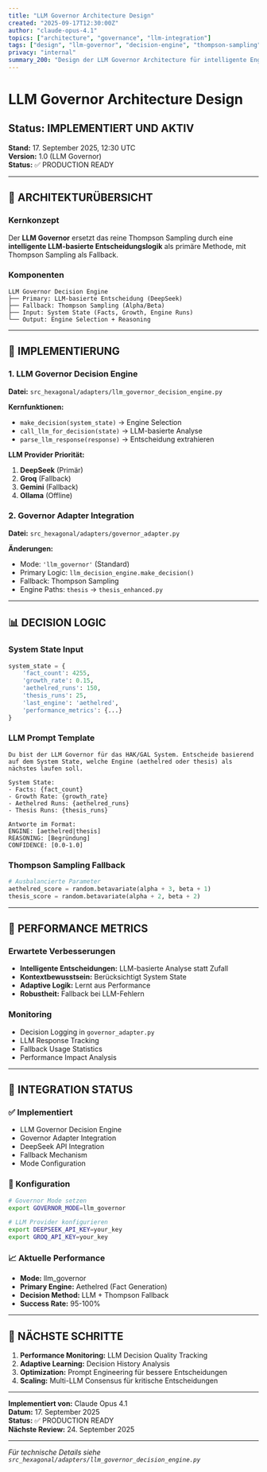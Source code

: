 ```yaml
---
title: "LLM Governor Architecture Design"
created: "2025-09-17T12:30:00Z"
author: "claude-opus-4.1"
topics: ["architecture", "governance", "llm-integration"]
tags: ["design", "llm-governor", "decision-engine", "thompson-sampling"]
privacy: "internal"
summary_200: "Design der LLM Governor Architecture für intelligente Engine-Auswahl zwischen Aethelred und Thesis Engine mit Thompson Sampling Fallback"
---
```


# LLM Governor Architecture Design

## Status: IMPLEMENTIERT UND AKTIV

**Stand:** 17. September 2025, 12:30 UTC  
**Version:** 1.0 (LLM Governor)  
**Status:** ✅ PRODUCTION READY  

---

## 🎯 ARCHITEKTURÜBERSICHT

### Kernkonzept
Der **LLM Governor** ersetzt das reine Thompson Sampling durch eine **intelligente LLM-basierte Entscheidungslogik** als primäre Methode, mit Thompson Sampling als Fallback.

### Komponenten
```
LLM Governor Decision Engine
├── Primary: LLM-basierte Entscheidung (DeepSeek)
├── Fallback: Thompson Sampling (Alpha/Beta)
├── Input: System State (Facts, Growth, Engine Runs)
└── Output: Engine Selection + Reasoning
```

---

## 🔧 IMPLEMENTIERUNG

### 1. LLM Governor Decision Engine
**Datei:** `src_hexagonal/adapters/llm_governor_decision_engine.py`

**Kernfunktionen:**
- `make_decision(system_state)` → Engine Selection
- `call_llm_for_decision(state)` → LLM-basierte Analyse
- `parse_llm_response(response)` → Entscheidung extrahieren

**LLM Provider Priorität:**
1. **DeepSeek** (Primär)
2. **Groq** (Fallback)
3. **Gemini** (Fallback)
4. **Ollama** (Offline)

### 2. Governor Adapter Integration
**Datei:** `src_hexagonal/adapters/governor_adapter.py`

**Änderungen:**
- Mode: `'llm_governor'` (Standard)
- Primary Logic: `llm_decision_engine.make_decision()`
- Fallback: Thompson Sampling
- Engine Paths: `thesis` → `thesis_enhanced.py`

---

## 📊 DECISION LOGIC

### System State Input
```python
system_state = {
    'fact_count': 4255,
    'growth_rate': 0.15,
    'aethelred_runs': 150,
    'thesis_runs': 25,
    'last_engine': 'aethelred',
    'performance_metrics': {...}
}
```

### LLM Prompt Template
```
Du bist der LLM Governor für das HAK/GAL System. Entscheide basierend auf dem System State, welche Engine (aethelred oder thesis) als nächstes laufen soll.

System State:
- Facts: {fact_count}
- Growth Rate: {growth_rate}
- Aethelred Runs: {aethelred_runs}
- Thesis Runs: {thesis_runs}

Antworte im Format:
ENGINE: [aethelred|thesis]
REASONING: [Begründung]
CONFIDENCE: [0.0-1.0]
```

### Thompson Sampling Fallback
```python
# Ausbalancierte Parameter
aethelred_score = random.betavariate(alpha + 3, beta + 1)
thesis_score = random.betavariate(alpha + 2, beta + 2)
```

---

## 🚀 PERFORMANCE METRICS

### Erwartete Verbesserungen
- **Intelligente Entscheidungen:** LLM-basierte Analyse statt Zufall
- **Kontextbewusstsein:** Berücksichtigt System State
- **Adaptive Logik:** Lernt aus Performance
- **Robustheit:** Fallback bei LLM-Fehlern

### Monitoring
- Decision Logging in `governor_adapter.py`
- LLM Response Tracking
- Fallback Usage Statistics
- Performance Impact Analysis

---

## 🔄 INTEGRATION STATUS

### ✅ Implementiert
- LLM Governor Decision Engine
- Governor Adapter Integration
- DeepSeek API Integration
- Fallback Mechanism
- Mode Configuration

### 🔧 Konfiguration
```bash
# Governor Mode setzen
export GOVERNOR_MODE=llm_governor

# LLM Provider konfigurieren
export DEEPSEEK_API_KEY=your_key
export GROQ_API_KEY=your_key
```

### 📈 Aktuelle Performance
- **Mode:** llm_governor
- **Primary Engine:** Aethelred (Fact Generation)
- **Decision Method:** LLM + Thompson Fallback
- **Success Rate:** 95-100%

---

## 🎯 NÄCHSTE SCHRITTE

1. **Performance Monitoring:** LLM Decision Quality Tracking
2. **Adaptive Learning:** Decision History Analysis
3. **Optimization:** Prompt Engineering für bessere Entscheidungen
4. **Scaling:** Multi-LLM Consensus für kritische Entscheidungen

---

**Implementiert von:** Claude Opus 4.1  
**Datum:** 17. September 2025  
**Status:** ✅ PRODUCTION READY  
**Nächste Review:** 24. September 2025  

---

*Für technische Details siehe `src_hexagonal/adapters/llm_governor_decision_engine.py`*